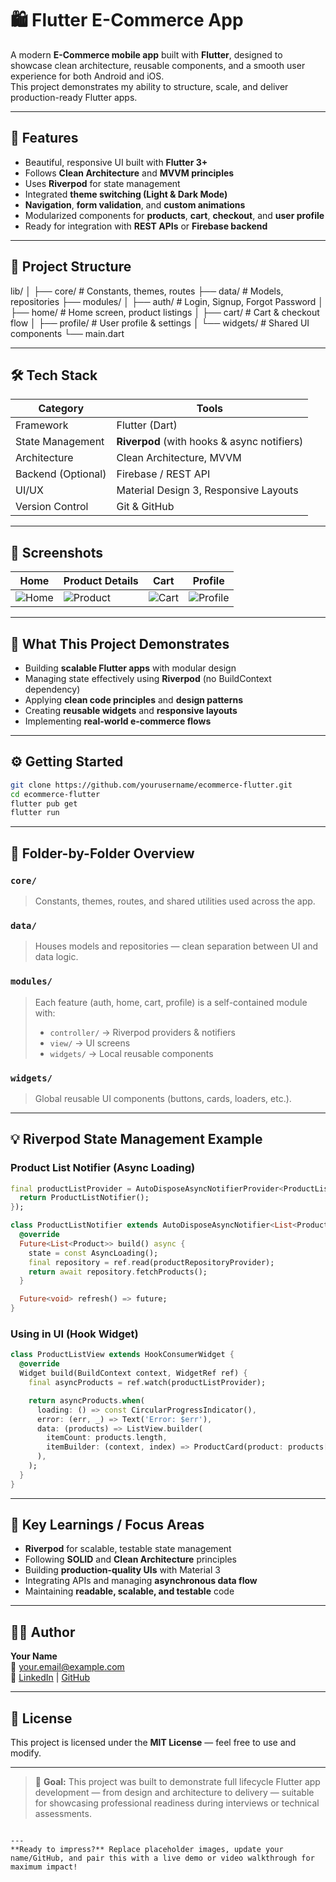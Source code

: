 
# 🛍️ Flutter E-Commerce App

A modern **E-Commerce mobile app** built with **Flutter**, designed to showcase clean architecture, reusable components, and a smooth user experience for both Android and iOS.  
This project demonstrates my ability to structure, scale, and deliver production-ready Flutter apps.

---

## 🚀 Features

- Beautiful, responsive UI built with **Flutter 3+**
- Follows **Clean Architecture** and **MVVM principles**
- Uses **Riverpod** for state management
- Integrated **theme switching (Light & Dark Mode)**
- **Navigation**, **form validation**, and **custom animations**
- Modularized components for **products**, **cart**, **checkout**, and **user profile**
- Ready for integration with **REST APIs** or **Firebase backend**

---

## 🧩 Project Structure


lib/
│
├── core/               # Constants, themes, routes
├── data/               # Models, repositories
├── modules/
│   ├── auth/           # Login, Signup, Forgot Password
│   ├── home/           # Home screen, product listings
│   ├── cart/           # Cart & checkout flow
│   ├── profile/        # User profile & settings
│   └── widgets/        # Shared UI components
└── main.dart


---

## 🛠️ Tech Stack

| Category           | Tools                                      |
|--------------------|--------------------------------------------|
| Framework          | Flutter (Dart)                             |
| State Management   | **Riverpod** (with hooks & async notifiers) |
| Architecture       | Clean Architecture, MVVM                   |
| Backend (Optional) | Firebase / REST API                        |
| UI/UX              | Material Design 3, Responsive Layouts      |
| Version Control    | Git & GitHub                               |

---

## 📱 Screenshots

| Home | Product Details | Cart | Profile |
|------|-----------------|------|----------|
| ![Home](readme_image/home.png) | ![Product](readme_image/product.png) | ![Cart](readme_image/cart.png) | ![Profile](readme_image/profile.png) |

---

## 🧠 What This Project Demonstrates

- Building **scalable Flutter apps** with modular design  
- Managing state effectively using **Riverpod** (no BuildContext dependency)
- Applying **clean code principles** and **design patterns**  
- Creating **reusable widgets** and **responsive layouts**  
- Implementing **real-world e-commerce flows**

---

## ⚙️ Getting Started

```bash
git clone https://github.com/yourusername/ecommerce-flutter.git
cd ecommerce-flutter
flutter pub get
flutter run
```

---

## 🧪 Folder-by-Folder Overview

### `core/`
> Constants, themes, routes, and shared utilities used across the app.

### `data/`
> Houses models and repositories — clean separation between UI and data logic.

### `modules/`
> Each feature (auth, home, cart, profile) is a self-contained module with:
> - `controller/` → Riverpod providers & notifiers  
> - `view/` → UI screens  
> - `widgets/` → Local reusable components

### `widgets/`
> Global reusable UI components (buttons, cards, loaders, etc.).

---

## 💡 Riverpod State Management Example

### Product List Notifier (Async Loading)

```dart
final productListProvider = AutoDisposeAsyncNotifierProvider<ProductListNotifier, List<Product>>(() {
  return ProductListNotifier();
});

class ProductListNotifier extends AutoDisposeAsyncNotifier<List<Product>> {
  @override
  Future<List<Product>> build() async {
    state = const AsyncLoading();
    final repository = ref.read(productRepositoryProvider);
    return await repository.fetchProducts();
  }

  Future<void> refresh() => future;
}
```

### Using in UI (Hook Widget)

```dart
class ProductListView extends HookConsumerWidget {
  @override
  Widget build(BuildContext context, WidgetRef ref) {
    final asyncProducts = ref.watch(productListProvider);

    return asyncProducts.when(
      loading: () => const CircularProgressIndicator(),
      error: (err, _) => Text('Error: $err'),
      data: (products) => ListView.builder(
        itemCount: products.length,
        itemBuilder: (context, index) => ProductCard(product: products[index]),
      ),
    );
  }
}
```

---

## 📘 Key Learnings / Focus Areas

- **Riverpod** for scalable, testable state management  
- Following **SOLID** and **Clean Architecture** principles  
- Building **production-quality UIs** with Material 3  
- Integrating APIs and managing **asynchronous data flow**  
- Maintaining **readable, scalable, and testable** code

---

## 👨‍💻 Author

**Your Name**  
📧 [your.email@example.com](mailto:your.email@example.com)  
🔗 [LinkedIn](https://linkedin.com/in/yourprofile) | [GitHub](https://github.com/yourusername)

---

## 🧾 License

This project is licensed under the **MIT License** — feel free to use and modify.

---

> 🎯 **Goal:** This project was built to demonstrate full lifecycle Flutter app development — from design and architecture to delivery — suitable for showcasing professional readiness during interviews or technical assessments.

```

---
**Ready to impress?** Replace placeholder images, update your name/GitHub, and pair this with a live demo or video walkthrough for maximum impact!
```
